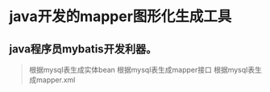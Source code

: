 # java开发的mapper图形化生成工具
## java程序员mybatis开发利器。

>根据mysql表生成实体bean
>根据mysql表生成mapper接口
>根据mysql表生成mapper.xml
